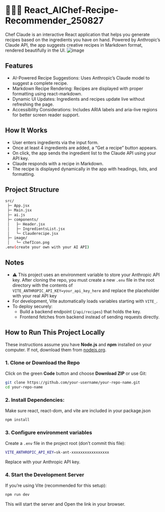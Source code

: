 # 👩🏻‍🍳 React_AIChef-Recipe-Recommender_250827
Chef Claude is an interactive React application that helps you generate recipes based on the ingredients you have on hand. Powered by Anthropic’s Claude API, the app suggests creative recipes in Markdown format, rendered beautifully in the UI.
![image](https://github.com/user-attachments/assets/840f999f-c091-468e-8d90-a30409c6cfad)



## Features
- AI-Powered Recipe Suggestions: Uses Anthropic’s Claude model to suggest a complete recipe.
- Markdown Recipe Rendering: Recipes are displayed with proper formatting using react-markdown.
- Dynamic UI Updates: Ingredients and recipes update live without refreshing the page.
- Accessibility Considerations: Includes ARIA labels and aria-live regions for better screen reader support.



## How It Works
- User enters ingredients via the input form.
- Once at least 4 ingredients are added, a “Get a recipe” button appears.
- On click, the app sends the ingredient list to the Claude API using your API key.
- Claude responds with a recipe in Markdown.
- The recipe is displayed dynamically in the app with headings, lists, and formatting.


## Project Structure
```bash
src/
 ├─ App.jsx
 ├─ Main.jsx
 ├─ ai.js
 ├─ components/
 │   ├─ Header.jsx
 │   ├─ IngredientsList.jsx
 │   └─ Clauderecipe.jsx
 ├─ image/
 │   └─ chefIcon.png
.env(create your own with your AI API)
```


## Notes
- ⚠️ This project uses an environment variable to store your Anthropic API key. After cloning the repo, you must create a new `.env` file in the root directory with the contents of `VITE_ANTHROPIC_API_KEY=your_api_key_here` and replace the placeholder with your real API key
- For development, Vite automatically loads variables starting with `VITE_`.
- To deploy securely:
  - Build a backend endpoint (`/api/recipes`) that holds the key.
  - Frontend fetches from backend instead of sending requests directly.


## How to Run This Project Locally
These instructions assume you have **Node.js** and **npm** installed on your computer. If not, download them from [nodejs.org](https://nodejs.org/).

### 1. Clone or Download the Repo
Click on the green **Code** button and choose **Download ZIP** or use Git:
```bash
git clone https://github.com/your-username/your-repo-name.git
cd your-repo-name
```
### 2. Install Dependencies:
Make sure react, react-dom, and vite are included in your package.json
```bash
npm install
```
### 3. Configure environment variables
Create a `.env` file in the project root (don’t commit this file):
```bash
VITE_ANTHROPIC_API_KEY=sk-ant-xxxxxxxxxxxxxxxxx
```
Replace with your Anthropic API key.

### 4. Start the Development Server
If you’re using Vite (recommended for this setup):
```bash
npm run dev
```
This will start the server and Open the link in your browser.


